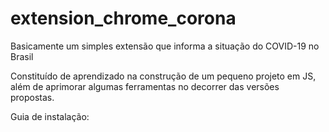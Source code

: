 # extension_chrome_corona

Basicamente um simples extensão que informa a situação do COVID-19 no Brasil

Constituído de aprendizado na construção de um pequeno projeto em JS, além de aprimorar algumas ferramentas no decorrer das versões propostas.


Guia de instalação:
